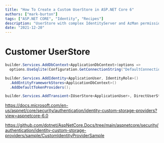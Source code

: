 ```yaml
---
title: "How To Create a Custom UserStore in ASP.NET Core 6"
authors: ["mark-burton"]
tags: ["ASP.NET CORE", "Identity", "Recipes"]
description: "UserStore with complex IdentityServer and AzMan permissions"
date: "2021-12-20"
---
```


# Customer UserStore

```csharp
builder.Services.AddDbContext<ApplicationDbContext>(options =>
  options.UseSqlite(Configuration.GetConnectionString("DefaultConnection")));

builder.Services.AddIdentity<ApplicationUser, IdentityRole>()
  .AddEntityFrameworkStores<ApplicationDbContext>()
  .AddDefaultTokenProviders();

builder.Services.AddTransient<IUserStore<ApplicationUser>, DirectUserStore<ApplicationUser>>();
```

https://docs.microsoft.com/en-us/aspnet/core/security/authentication/identity-custom-storage-providers?view=aspnetcore-6.0

https://github.com/dotnet/AspNetCore.Docs/tree/main/aspnetcore/security/authentication/identity-custom-storage-providers/sample/CustomIdentityProviderSample